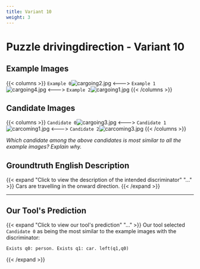 ```yaml
---
title: Variant 10
weight: 3
---
```


# Puzzle drivingdirection - Variant 10

## Example Images
{{< columns >}}
`Example 0`![cargoing2.jpg](/natscene_data/images/cargoing2.jpg)
<--->
`Example 1`![cargoing4.jpg](/natscene_data/images/cargoing4.jpg)
<--->
`Example 2`![cargoing1.jpg](/natscene_data/images/cargoing1.jpg)
{{< /columns >}}

## Candidate Images
{{< columns >}}
`Candidate 0`![cargoing3.jpg](/natscene_data/images/cargoing3.jpg)
<--->
`Candidate 1`![carcoming1.jpg](/natscene_data/images/carcoming1.jpg)
<--->
`Candidate 2`![carcoming3.jpg](/natscene_data/images/carcoming3.jpg)
{{< /columns >}}

*Which candidate among the above candidates is most similar to all the example images? Explain why.*

## Groundtruth English Description

{{< expand "Click to view the description of the intended discriminator" "..." >}}
Cars are travelling in the onward direction.
{{< /expand >}}

---



## Our Tool's Prediction

{{< expand "Click to view our tool's prediction" "..." >}}
Our tool selected `Candidate 0` as being the most similar to the example images with the discriminator:
```plaintext
Exists q0: person. Exists q1: car. left(q1,q0)
```
{{< /expand >}}
